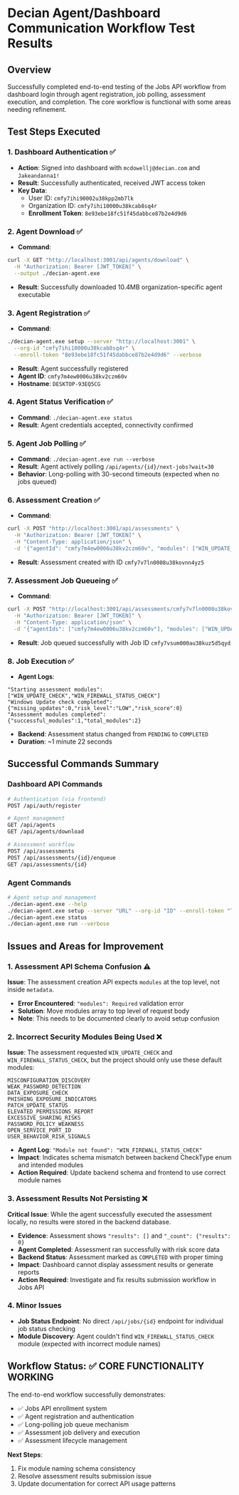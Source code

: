 # Decian Agent/Dashboard Communication Workflow Test Results

## Overview
Successfully completed end-to-end testing of the Jobs API workflow from dashboard login through agent registration, job polling, assessment execution, and completion. The core workflow is functional with some areas needing refinement.

## Test Steps Executed

### 1. Dashboard Authentication ✅
- **Action**: Signed into dashboard with `mcdowellj@decian.com` and `Jakeandanna1!`
- **Result**: Successfully authenticated, received JWT access token
- **Key Data**:
  - User ID: `cmfy7ihi90002u38kpp2mb7lk`
  - Organization ID: `cmfy7ihi10000u38kcab8sq4r`
  - **Enrollment Token**: `8e93ebe18fc51f45dabbce87b2e4d9d6`

### 2. Agent Download ✅
- **Command**:
```bash
curl -X GET "http://localhost:3001/api/agents/download" \
  -H "Authorization: Bearer [JWT_TOKEN]" \
  --output ./decian-agent.exe
```
- **Result**: Successfully downloaded 10.4MB organization-specific agent executable

### 3. Agent Registration ✅
- **Command**:
```bash
./decian-agent.exe setup --server "http://localhost:3001" \
  --org-id "cmfy7ihi10000u38kcab8sq4r" \
  --enroll-token "8e93ebe18fc51f45dabbce87b2e4d9d6" --verbose
```
- **Result**: Agent successfully registered
- **Agent ID**: `cmfy7m4ew0006u38kv2czm60v`
- **Hostname**: `DESKTOP-93EQ5CG`

### 4. Agent Status Verification ✅
- **Command**: `./decian-agent.exe status`
- **Result**: Agent credentials accepted, connectivity confirmed

### 5. Agent Job Polling ✅
- **Command**: `./decian-agent.exe run --verbose`
- **Result**: Agent actively polling `/api/agents/{id}/next-jobs?wait=30`
- **Behavior**: Long-polling with 30-second timeouts (expected when no jobs queued)

### 6. Assessment Creation ✅
- **Command**:
```bash
curl -X POST "http://localhost:3001/api/assessments" \
  -H "Authorization: Bearer [JWT_TOKEN]" \
  -H "Content-Type: application/json" \
  -d '{"agentId": "cmfy7m4ew0006u38kv2czm60v", "modules": ["WIN_UPDATE_CHECK", "WIN_FIREWALL_STATUS_CHECK"], "metadata": {"description": "Test assessment for workflow verification"}}'
```
- **Result**: Assessment created with ID `cmfy7v7ln0008u38kovnn4yz5`

### 7. Assessment Job Queueing ✅
- **Command**:
```bash
curl -X POST "http://localhost:3001/api/assessments/cmfy7v7ln0008u38kovnn4yz5/enqueue" \
  -H "Authorization: Bearer [JWT_TOKEN]" \
  -H "Content-Type: application/json" \
  -d '{"agentIds": ["cmfy7m4ew0006u38kv2czm60v"], "modules": ["WIN_UPDATE_CHECK", "WIN_FIREWALL_STATUS_CHECK"]}'
```
- **Result**: Job queued successfully with Job ID `cmfy7vsum000au38kuz5d5qyd`

### 8. Job Execution ✅
- **Agent Logs**:
```
"Starting assessment modules": ["WIN_UPDATE_CHECK","WIN_FIREWALL_STATUS_CHECK"]
"Windows Update check completed": {"missing_updates":0,"risk_level":"LOW","risk_score":0}
"Assessment modules completed": {"successful_modules":1,"total_modules":2}
```
- **Backend**: Assessment status changed from `PENDING` to `COMPLETED`
- **Duration**: ~1 minute 22 seconds

## Successful Commands Summary

### Dashboard API Commands
```bash
# Authentication (via frontend)
POST /api/auth/register

# Agent management
GET /api/agents
GET /api/agents/download

# Assessment workflow
POST /api/assessments
POST /api/assessments/{id}/enqueue
GET /api/assessments/{id}
```

### Agent Commands
```bash
# Agent setup and management
./decian-agent.exe --help
./decian-agent.exe setup --server "URL" --org-id "ID" --enroll-token "TOKEN" --verbose
./decian-agent.exe status
./decian-agent.exe run --verbose
```

## Issues and Areas for Improvement

### 1. Assessment API Schema Confusion ⚠️
**Issue**: The assessment creation API expects `modules` at the top level, not inside `metadata`.
- **Error Encountered**: `"modules": Required` validation error
- **Solution**: Move modules array to top level of request body
- **Note**: This needs to be documented clearly to avoid setup confusion

### 2. Incorrect Security Modules Being Used ❌
**Issue**: The assessment requested `WIN_UPDATE_CHECK` and `WIN_FIREWALL_STATUS_CHECK`, but the project should only use these default modules:
```
MISCONFIGURATION_DISCOVERY
WEAK_PASSWORD_DETECTION
DATA_EXPOSURE_CHECK
PHISHING_EXPOSURE_INDICATORS
PATCH_UPDATE_STATUS
ELEVATED_PERMISSIONS_REPORT
EXCESSIVE_SHARING_RISKS
PASSWORD_POLICY_WEAKNESS
OPEN_SERVICE_PORT_ID
USER_BEHAVIOR_RISK_SIGNALS
```
- **Agent Log**: `"Module not found": "WIN_FIREWALL_STATUS_CHECK"`
- **Impact**: Indicates schema mismatch between backend CheckType enum and intended modules
- **Action Required**: Update backend schema and frontend to use correct module names

### 3. Assessment Results Not Persisting ❌
**Critical Issue**: While the agent successfully executed the assessment locally, no results were stored in the backend database.
- **Evidence**: Assessment shows `"results": []` and `"_count": {"results": 0}`
- **Agent Completed**: Assessment ran successfully with risk score data
- **Backend Status**: Assessment marked as `COMPLETED` with proper timing
- **Impact**: Dashboard cannot display assessment results or generate reports
- **Action Required**: Investigate and fix results submission workflow in Jobs API

### 4. Minor Issues
- **Job Status Endpoint**: No direct `/api/jobs/{id}` endpoint for individual job status checking
- **Module Discovery**: Agent couldn't find `WIN_FIREWALL_STATUS_CHECK` module (expected with incorrect module names)

## Workflow Status: ✅ CORE FUNCTIONALITY WORKING

The end-to-end workflow successfully demonstrates:
- ✅ Jobs API enrollment system
- ✅ Agent registration and authentication
- ✅ Long-polling job queue mechanism
- ✅ Assessment job delivery and execution
- ✅ Assessment lifecycle management

**Next Steps**:
1. Fix module naming schema consistency
2. Resolve assessment results submission issue
3. Update documentation for correct API usage patterns
